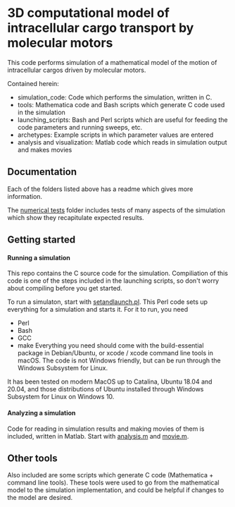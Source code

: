 # 3D computational model of intracellular cargo transport by molecular motors

This code performs simulation of a mathematical model of the motion of
intracellular cargos driven by molecular motors.

Contained herein:
* simulation_code: Code which performs the simulation, written in C.
* tools: Mathematica code and Bash scripts which generate C code used in the
simulation
* launching_scripts: Bash and Perl scripts which are useful for feeding the
code parameters and running sweeps, etc.
* archetypes: Example scripts in which parameter values are entered
* analysis and visualization: Matlab code which reads in simulation output and
makes movies

## Documentation

Each of the folders listed above has a readme which gives more information.

The [numerical tests](/numerical_tests) folder includes tests of many aspects of the simulation which show they recapitulate expected results.

## Getting started

#### Running a simulation
This repo contains the C source code for the simulation. Compiliation of this code is one of the steps included in the launching scripts, so don't worry about compiling before you get started.

To run a simulaton, start with [setandlaunch.pl](archetypes/setandlaunch.pl). This Perl code sets up everything for a simulation and starts it. For it to run, you need
* Perl
* Bash
* GCC
* make
Everything you need should come with the build-essential package in Debian/Ubuntu, or xcode / xcode command line tools in macOS.
The code is not Windows friendly, but can be run through the Windows Subsystem for Linux.

It has been tested on modern MacOS up to Catalina, Ubuntu 18.04 and 20.04, and those distributions of Ubuntu installed through Windows Subsystem for Linux on Windows 10.

#### Analyzing a simulation

Code for reading in simulation results and making movies of them is included, written in Matlab. Start with [analysis.m](archetypes/analysis.m) and [movie.m](archetypes/movie.m).

## Other tools

Also included are some scripts which generate C code (Mathematica + command line tools). These tools were used to go from the mathematical model to the simulation implementation, and could be helpful if changes to the model are desired.
